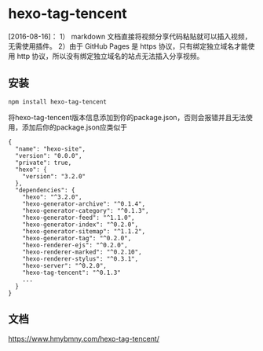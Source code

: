 # hexo-tag-tencent

[2016-08-16]： 1） markdown 文档直接将视频分享代码粘贴就可以插入视频，无需使用插件。 2）由于 GitHub Pages 是 https 协议，只有绑定独立域名才能使用 http 协议，所以没有绑定独立域名的站点无法插入分享视频。

## 安装
```
npm install hexo-tag-tencent 
```
将hexo-tag-tencent版本信息添加到你的package.json，否则会报错并且无法使用，添加后你的package.json应类似于
```
{
  "name": "hexo-site",
  "version": "0.0.0",
  "private": true,
  "hexo": {
    "version": "3.2.0"
  },
  "dependencies": {
    "hexo": "^3.2.0",
    "hexo-generator-archive": "^0.1.4",
    "hexo-generator-category": "^0.1.3",
    "hexo-generator-feed": "^1.1.0",
    "hexo-generator-index": "^0.2.0",
    "hexo-generator-sitemap": "^1.1.2",
    "hexo-generator-tag": "^0.2.0",
    "hexo-renderer-ejs": "^0.2.0",
    "hexo-renderer-marked": "^0.2.10",
    "hexo-renderer-stylus": "^0.3.1",
    "hexo-server": "^0.2.0",
    "hexo-tag-tencent": "^0.1.3"
    ...
  }
}
```

## 文档

https://www.hmybmny.com/hexo-tag-tencent/
